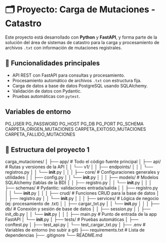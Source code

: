 # 🗂️ Proyecto: Carga de Mutaciones - Catastro

Este proyecto está desarrollado con **Python** y **FastAPI**, y forma parte de la solución del área de sistemas de catastro para la carga y procesamiento de archivos `.txt` con información de mutaciones registrales.

## 🚀 Funcionalidades principales

- API REST con FastAPI para consultas y procesamiento.
- Procesamiento automático de archivos `.txt` con estructura fija.
- Carga de datos a base de datos PostgreSQL usando SQLAlchemy.
- Validación de datos con Pydantic.
- Pruebas automáticas con `pytest`.

## Variables de entorno

PG_USER
PG_PASSWORD
PG_HOST
PG_DB
PG_PORT
PG_SCHEMA
CARPETA_ORIGEN_MUTACIONES
CARPETA_EXITOSO_MUTACIONES
CARPETA_FALLIDO_MUTACIONES


## 🧱 Estructura del proyecto 1

carga_mutaciones/
│
├── app/                        # Todo el código fuente principal
│   ├── api/                    # Rutas y versiones de la API
│   │   └── v1/
│   │       ├── endpoints/
│   │       │   └── registros.py
│   │       └── __init__.py
│   │
│   ├── core/                   # Configuraciones generales y utilidades
│   │   ├── config.py
│   │   └── __init__.py
│   │
│   ├── models/                 # Modelos SQLAlchemy (tablas de la BD)
│   │   ├── registro.py
│   │   └── __init__.py
│   │
│   ├── schemas/                # Pydantic: validaciones entrada/salida
│   │   ├── registro.py
│   │   └── __init__.py
│   │
│   ├── crud/                   # Funciones CRUD para la base de datos
│   │   ├── registro.py
│   │   └── __init__.py
│   │
│   ├── services/               # Lógica de negocio (ej: procesamiento de .txt)
│   │   ├── cargar_txt.py
│   │   └── __init__.py
│   │
│   ├── db/                     # Conexión y sesión de base de datos
│   │   ├── session.py
│   │   ├── init_db.py
│   │   └── __init__.py
│   │
│   ├── main.py                 # Punto de entrada de la app FastAPI
│   └── __init__.py
│
├── tests/                      # Pruebas automáticas
│   ├── conftest.py
│   ├── test_api.py
│   └── test_cargar_txt.py
│
├── .env                        # Variables de entorno (no subir a git)
├── requirements.txt            # Lista de dependencias
├── .gitignore
└── README.md
